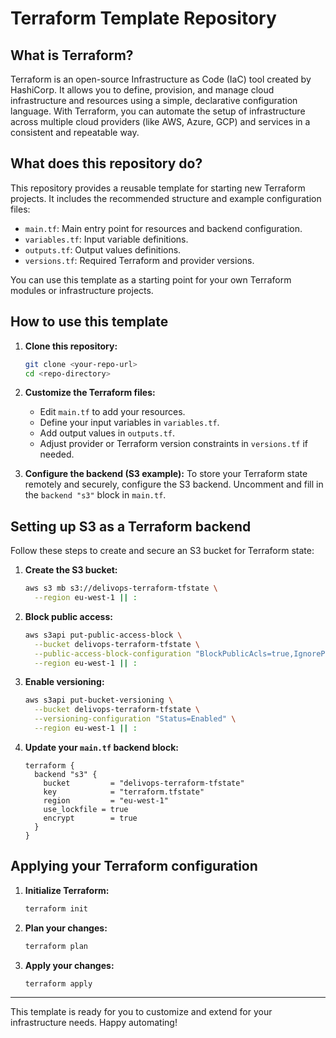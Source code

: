 # Terraform Template Repository

## What is Terraform?

Terraform is an open-source Infrastructure as Code (IaC) tool created by HashiCorp. It allows you to define, provision, and manage cloud infrastructure and resources using a simple, declarative configuration language. With Terraform, you can automate the setup of infrastructure across multiple cloud providers (like AWS, Azure, GCP) and services in a consistent and repeatable way.

## What does this repository do?

This repository provides a reusable template for starting new Terraform projects. It includes the recommended structure and example configuration files:

- `main.tf`: Main entry point for resources and backend configuration.
- `variables.tf`: Input variable definitions.
- `outputs.tf`: Output values definitions.
- `versions.tf`: Required Terraform and provider versions.

You can use this template as a starting point for your own Terraform modules or infrastructure projects.

## How to use this template

1. **Clone this repository:**
   ```sh
   git clone <your-repo-url>
   cd <repo-directory>
   ```
2. **Customize the Terraform files:**

   - Edit `main.tf` to add your resources.
   - Define your input variables in `variables.tf`.
   - Add output values in `outputs.tf`.
   - Adjust provider or Terraform version constraints in `versions.tf` if needed.

3. **Configure the backend (S3 example):**
   To store your Terraform state remotely and securely, configure the S3 backend. Uncomment and fill in the `backend "s3"` block in `main.tf`.

## Setting up S3 as a Terraform backend

Follow these steps to create and secure an S3 bucket for Terraform state:

1. **Create the S3 bucket:**
   ```sh
   aws s3 mb s3://delivops-terraform-tfstate \
     --region eu-west-1 || :
   ```
2. **Block public access:**
   ```sh
   aws s3api put-public-access-block \
     --bucket delivops-terraform-tfstate \
     --public-access-block-configuration "BlockPublicAcls=true,IgnorePublicAcls=true,BlockPublicPolicy=true,RestrictPublicBuckets=true" \
     --region eu-west-1 || :
   ```
3. **Enable versioning:**

   ```sh
   aws s3api put-bucket-versioning \
     --bucket delivops-terraform-tfstate \
     --versioning-configuration "Status=Enabled" \
     --region eu-west-1 || :
   ```

4. **Update your `main.tf` backend block:**
   ```hcl
   terraform {
     backend "s3" {
       bucket         = "delivops-terraform-tfstate"
       key            = "terraform.tfstate"
       region         = "eu-west-1"
       use_lockfile = true
       encrypt        = true
     }
   }
   ```

## Applying your Terraform configuration

1. **Initialize Terraform:**
   ```sh
   terraform init
   ```
2. **Plan your changes:**
   ```sh
   terraform plan
   ```
3. **Apply your changes:**
   ```sh
   terraform apply
   ```

---

This template is ready for you to customize and extend for your infrastructure needs. Happy automating!
